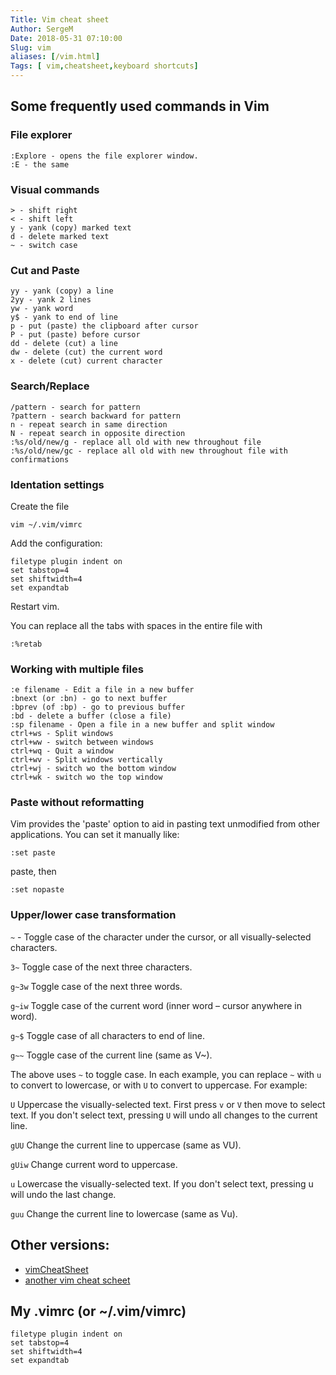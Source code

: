 ```yaml
---
Title: Vim cheat sheet
Author: SergeM
Date: 2018-05-31 07:10:00
Slug: vim
aliases: [/vim.html]
Tags: [ vim,cheatsheet,keyboard shortcuts]
---
```





## Some frequently used commands in Vim

### File explorer 
    :Explore - opens the file explorer window. 
    :E - the same

### Visual commands

    > - shift right
    < - shift left
    y - yank (copy) marked text
    d - delete marked text
    ~ - switch case

### Cut and Paste

    yy - yank (copy) a line
    2yy - yank 2 lines
    yw - yank word
    y$ - yank to end of line
    p - put (paste) the clipboard after cursor
    P - put (paste) before cursor
    dd - delete (cut) a line
    dw - delete (cut) the current word
    x - delete (cut) current character


### Search/Replace

    /pattern - search for pattern
    ?pattern - search backward for pattern
    n - repeat search in same direction
    N - repeat search in opposite direction
    :%s/old/new/g - replace all old with new throughout file
    :%s/old/new/gc - replace all old with new throughout file with confirmations


### Identation settings
Create the file
```
vim ~/.vim/vimrc
```
Add the configuration:
```
filetype plugin indent on
set tabstop=4
set shiftwidth=4
set expandtab
```
Restart vim.


You can replace all the tabs with spaces in the entire file with
```
:%retab
```

### Working with multiple files

    :e filename - Edit a file in a new buffer
    :bnext (or :bn) - go to next buffer
    :bprev (of :bp) - go to previous buffer
    :bd - delete a buffer (close a file)
    :sp filename - Open a file in a new buffer and split window
    ctrl+ws - Split windows
    ctrl+ww - switch between windows
    ctrl+wq - Quit a window
    ctrl+wv - Split windows vertically
    ctrl+wj - switch wo the bottom window
    ctrl+wk - switch wo the top window
    

### Paste without reformatting 

Vim provides the 'paste' option to aid in pasting text unmodified from other applications. You can set it manually like:
```
:set paste
```
paste, then

```
:set nopaste
```


### Upper/lower case transformation

`~` - Toggle case of the character under the cursor, or all visually-selected characters. 

`3~` Toggle case of the next three characters. 

`g~3w` Toggle case of the next three words. 

`g~iw` Toggle case of the current word (inner word – cursor anywhere in word). 

`g~$` Toggle case of all characters to end of line. 

`g~~` Toggle case of the current line (same as V~). 

The above uses `~` to toggle case. In each example, you can replace `~` with `u` to convert to lowercase, or with `U` to convert to uppercase. For example:

`U` Uppercase the visually-selected text. 
    First press `v` or `V` then move to select text. 
    If you don't select text, pressing `U` will undo all changes to the current line. 

`gUU`
    Change the current line to uppercase (same as VU). 

`gUiw`
    Change current word to uppercase. 

`u`
    Lowercase the visually-selected text. 
    If you don't select text, pressing u will undo the last change. 

`guu`
    Change the current line to lowercase (same as Vu). 



## Other versions:
* [vimCheatSheet](https://www.fprintf.net/vimCheatSheet.html)
* [another vim cheat scheet](https://vim.rtorr.com/)


## My .vimrc (or ~/.vim/vimrc)
```
filetype plugin indent on
set tabstop=4
set shiftwidth=4
set expandtab
```
